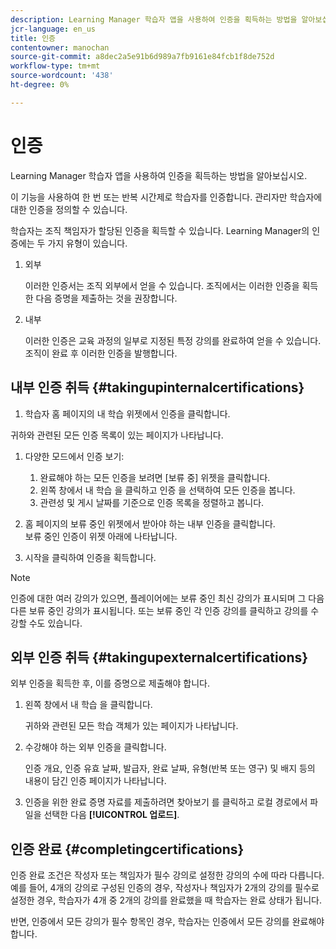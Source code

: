 ```yaml
---
description: Learning Manager 학습자 앱을 사용하여 인증을 획득하는 방법을 알아보십시오.
jcr-language: en_us
title: 인증
contentowner: manochan
source-git-commit: a8dec2a5e91b6d989a7fb9161e84fcb1f8de752d
workflow-type: tm+mt
source-wordcount: '438'
ht-degree: 0%

---
```




# 인증

Learning Manager 학습자 앱을 사용하여 인증을 획득하는 방법을 알아보십시오.

이 기능을 사용하여 한 번 또는 반복 시간제로 학습자를 인증합니다. 관리자만 학습자에 대한 인증을 정의할 수 있습니다.

학습자는 조직 책임자가 할당된 인증을 획득할 수 있습니다. Learning Manager의 인증에는 두 가지 유형이 있습니다.

1. 외부

   이러한 인증서는 조직 외부에서 얻을 수 있습니다. 조직에서는 이러한 인증을 획득한 다음 증명을 제출하는 것을 권장합니다.

1. 내부

   이러한 인증은 교육 과정의 일부로 지정된 특정 강의를 완료하여 얻을 수 있습니다. 조직이 완료 후 이러한 인증을 발행합니다.

## 내부 인증 취득 {#takingupinternalcertifications}

1. 학습자 홈 페이지의 내 학습 위젯에서 인증을 클릭합니다.

귀하와 관련된 모든 인증 목록이 있는 페이지가 나타납니다.

1. 다양한 모드에서 인증 보기:

   1. 완료해야 하는 모든 인증을 보려면 [보류 중] 위젯을 클릭합니다.
   1. 왼쪽 창에서 내 학습 을 클릭하고 인증 을 선택하여 모든 인증을 봅니다.
   1. 관련성 및 게시 날짜를 기준으로 인증 목록을 정렬하고 봅니다.

1. 홈 페이지의 보류 중인 위젯에서 받아야 하는 내부 인증을 클릭합니다.\
   보류 중인 인증이 위젯 아래에 나타납니다.

1. 시작을 클릭하여 인증을 획득합니다.

>[!NOTE]
>
>인증에 대한 여러 강의가 있으면, 플레이어에는 보류 중인 최신 강의가 표시되며 그 다음 다른 보류 중인 강의가 표시됩니다. 또는 보류 중인 각 인증 강의를 클릭하고 강의를 수강할 수도 있습니다.

## 외부 인증 취득 {#takingupexternalcertifications}

외부 인증을 획득한 후, 이를 증명으로 제출해야 합니다.

1. 왼쪽 창에서 내 학습 을 클릭합니다.

   귀하와 관련된 모든 학습 객체가 있는 페이지가 나타납니다.

1. 수강해야 하는 외부 인증을 클릭합니다.

   인증 개요, 인증 유효 날짜, 발급자, 완료 날짜, 유형(반복 또는 영구) 및 배지 등의 내용이 담긴 인증 페이지가 나타납니다.

1. 인증을 위한 완료 증명 자료를 제출하려면 찾아보기 를 클릭하고 로컬 경로에서 파일을 선택한 다음 **[!UICONTROL 업로드]**.

## 인증 완료 {#completingcertifications}

인증 완료 조건은 작성자 또는 책임자가 필수 강의로 설정한 강의의 수에 따라 다릅니다. 예를 들어, 4개의 강의로 구성된 인증의 경우, 작성자나 책임자가 2개의 강의를 필수로 설정한 경우, 학습자가 4개 중 2개의 강의를 완료했을 때 학습자는 완료 상태가 됩니다.

반면, 인증에서 모든 강의가 필수 항목인 경우, 학습자는 인증에서 모든 강의를 완료해야 합니다.
